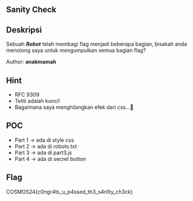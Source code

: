 ## Sanity Check

## Deskripsi

Sebuah _**Robot**_ telah membagi flag menjadi beberapa bagian, bisakah anda menolong saya untuk mengumpulkan semua bagian flag?

Author: **anakmamah**

## Hint

- RFC 9309
- Teliti adalah kunci!
- Bagaimana saya menghilangkan efek dari css...🤔

## POC

- Part 1 -> ada di style css
- Part 2 -> ada di robots.txt
- Part 3 -> ada di part3.js
- Part 4 -> ada di secret button

## Flag

COSMOS24{c0ngr4ts_u_p4ssed_th3_s4n1ty_ch3ck}
